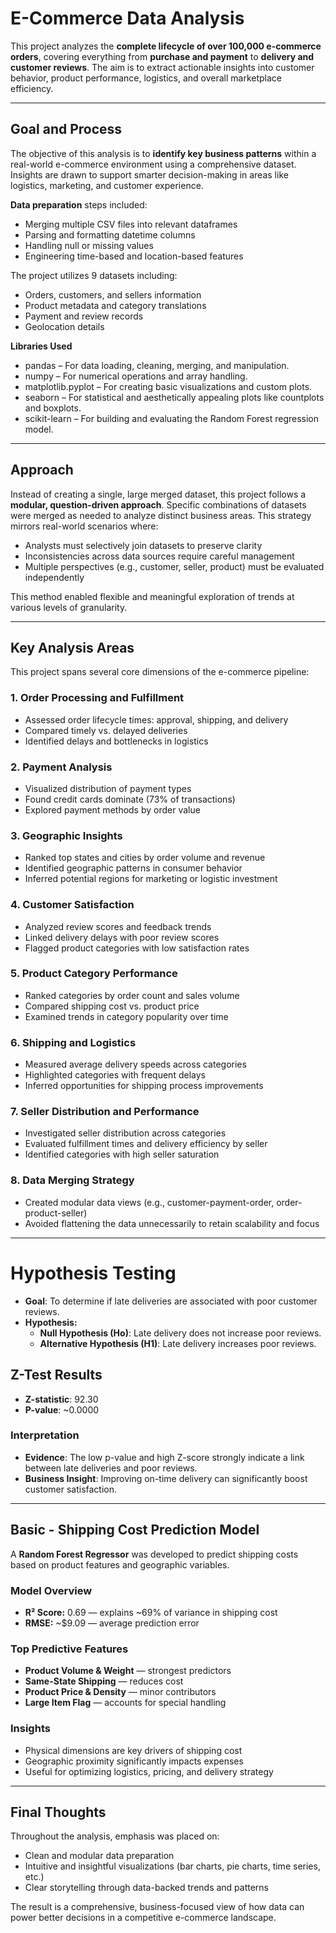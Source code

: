 # E-Commerce Data Analysis

This project analyzes the **complete lifecycle of over 100,000 e-commerce orders**, covering everything from **purchase and payment** to **delivery and customer reviews**. The aim is to extract actionable insights into customer behavior, product performance, logistics, and overall marketplace efficiency.

---

## Goal and Process

The objective of this analysis is to **identify key business patterns** within a real-world e-commerce environment using a comprehensive dataset. Insights are drawn to support smarter decision-making in areas like logistics, marketing, and customer experience.

**Data preparation** steps included:
- Merging multiple CSV files into relevant dataframes
- Parsing and formatting datetime columns
- Handling null or missing values
- Engineering time-based and location-based features

The project utilizes 9 datasets including:
- Orders, customers, and sellers information  
- Product metadata and category translations  
- Payment and review records  
- Geolocation details

**Libraries Used**
- pandas – For data loading, cleaning, merging, and manipulation.
- numpy – For numerical operations and array handling.
- matplotlib.pyplot – For creating basic visualizations and custom plots.
- seaborn – For statistical and aesthetically appealing plots like countplots and boxplots.
- scikit-learn – For building and evaluating the Random Forest regression model.

---

## Approach

Instead of creating a single, large merged dataset, this project follows a **modular, question-driven approach**. Specific combinations of datasets were merged as needed to analyze distinct business areas. This strategy mirrors real-world scenarios where:
- Analysts must selectively join datasets to preserve clarity  
- Inconsistencies across data sources require careful management  
- Multiple perspectives (e.g., customer, seller, product) must be evaluated independently

This method enabled flexible and meaningful exploration of trends at various levels of granularity.

---

## Key Analysis Areas

This project spans several core dimensions of the e-commerce pipeline:

### 1. Order Processing and Fulfillment
- Assessed order lifecycle times: approval, shipping, and delivery  
- Compared timely vs. delayed deliveries  
- Identified delays and bottlenecks in logistics

### 2. Payment Analysis
- Visualized distribution of payment types  
- Found credit cards dominate (73% of transactions)  
- Explored payment methods by order value

### 3. Geographic Insights
- Ranked top states and cities by order volume and revenue  
- Identified geographic patterns in consumer behavior  
- Inferred potential regions for marketing or logistic investment

### 4. Customer Satisfaction
- Analyzed review scores and feedback trends  
- Linked delivery delays with poor review scores  
- Flagged product categories with low satisfaction rates

### 5. Product Category Performance
- Ranked categories by order count and sales volume  
- Compared shipping cost vs. product price  
- Examined trends in category popularity over time

### 6. Shipping and Logistics
- Measured average delivery speeds across categories  
- Highlighted categories with frequent delays  
- Inferred opportunities for shipping process improvements

### 7. Seller Distribution and Performance
- Investigated seller distribution across categories  
- Evaluated fulfillment times and delivery efficiency by seller  
- Identified categories with high seller saturation

### 8. Data Merging Strategy
- Created modular data views (e.g., customer-payment-order, order-product-seller)  
- Avoided flattening the data unnecessarily to retain scalability and focus

---
# Hypothesis Testing 

- **Goal**: To determine if late deliveries are associated with poor customer reviews.
- **Hypothesis:**
    - **Null Hypothesis (Ho)**: Late delivery does not increase poor reviews.
    - **Alternative Hypothesis (H1)**: Late delivery increases poor reviews.

## Z-Test Results
- **Z-statistic**: 92.30  
- **P-value**: ~0.0000

### Interpretation
- **Evidence**: The low p-value and high Z-score strongly indicate a link between late deliveries and poor reviews.
- **Business Insight**: Improving on-time delivery can significantly boost customer satisfaction.

---

## Basic - Shipping Cost Prediction Model

A **Random Forest Regressor** was developed to predict shipping costs based on product features and geographic variables.

### Model Overview
- **R² Score:** 0.69 — explains ~69% of variance in shipping cost  
- **RMSE:** ~$9.09 — average prediction error

### Top Predictive Features
- **Product Volume & Weight** — strongest predictors  
- **Same-State Shipping** — reduces cost  
- **Product Price & Density** — minor contributors  
- **Large Item Flag** — accounts for special handling

### Insights
- Physical dimensions are key drivers of shipping cost  
- Geographic proximity significantly impacts expenses  
- Useful for optimizing logistics, pricing, and delivery strategy

---

## Final Thoughts

Throughout the analysis, emphasis was placed on:
- Clean and modular data preparation  
- Intuitive and insightful visualizations (bar charts, pie charts, time series, etc.)  
- Clear storytelling through data-backed trends and patterns

The result is a comprehensive, business-focused view of how data can power better decisions in a competitive e-commerce landscape.
